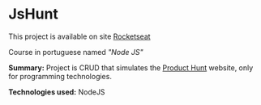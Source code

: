 # JsHunt

This project is available on site [Rocketseat](https://rocketseat.com.br/starter)

Course in portuguese named  *"Node JS"*

**Summary:** Project is CRUD that simulates the [Product Hunt](https://www.producthunt.com/) website, only for programming technologies. 

**Technologies used:** NodeJS
